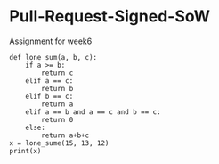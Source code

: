 # Pull-Request-Signed-SoW
Assignment for week6

    def lone_sum(a, b, c):
        if a >= b:
            return c
        elif a == c:
            return b
        elif b == c:
            return a
        elif a == b and a == c and b == c:
            return 0
        else:
            return a+b+c
    x = lone_sume(15, 13, 12)
    print(x)
